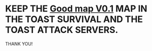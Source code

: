 # KEEP THE [Good map V0.1](https://github.com/Galahadagent/My-projects-in-mindustry/blob/main/maps/Good%20map%20V0.1) MAP IN THE TOAST SURVIVAL AND THE TOAST ATTACK SERVERS. 
THANK YOU!

